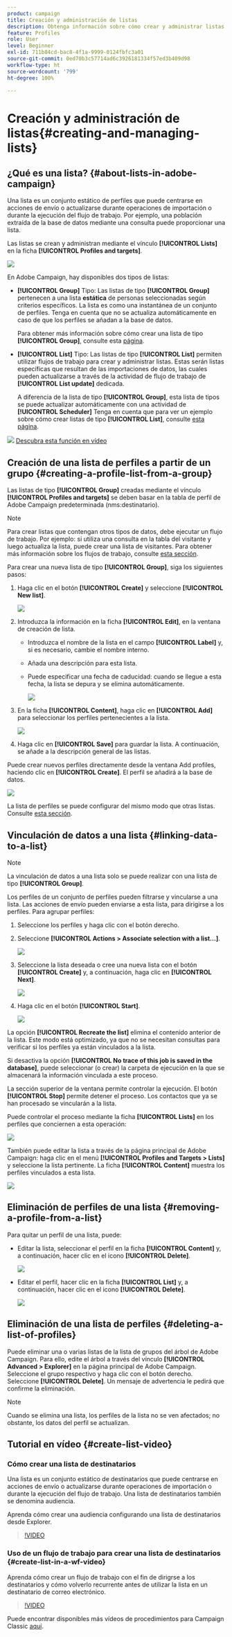 ```yaml
---
product: campaign
title: Creación y administración de listas
description: Obtenga información sobre cómo crear y administrar listas
feature: Profiles
role: User
level: Beginner
exl-id: 711b84cd-bac8-4f1a-9999-0124fbfc3a01
source-git-commit: 0ed70b3c57714ad6c3926181334f57ed3b409d98
workflow-type: ht
source-wordcount: '799'
ht-degree: 100%

---
```


# Creación y administración de listas{#creating-and-managing-lists}



## ¿Qué es una lista?  {#about-lists-in-adobe-campaign}

Una lista es un conjunto estático de perfiles que puede centrarse en acciones de envío o actualizarse durante operaciones de importación o durante la ejecución del flujo de trabajo. Por ejemplo, una población extraída de la base de datos mediante una consulta puede proporcionar una lista.

Las listas se crean y administran mediante el vínculo **[!UICONTROL Lists]** en la ficha **[!UICONTROL Profiles and targets]**.

![](assets/s_ncs_user_interface_group_link.png)

En Adobe Campaign, hay disponibles dos tipos de listas:

* **[!UICONTROL Group]** Tipo: Las listas de tipo **[!UICONTROL Group]** pertenecen a una lista **estática** de personas seleccionadas según criterios específicos. La lista es como una instantánea de un conjunto de perfiles. Tenga en cuenta que no se actualiza automáticamente en caso de que los perfiles se añadan a la base de datos.

  Para obtener más información sobre cómo crear una lista de tipo **[!UICONTROL Group]**, consulte esta [página](#creating-a-profile-list-from-a-group).

* **[!UICONTROL List]** Tipo: Las listas de tipo **[!UICONTROL List]** permiten utilizar flujos de trabajo para crear y administrar listas. Estas serán listas específicas que resultan de las importaciones de datos, las cuales pueden actualizarse a través de la actividad de flujo de trabajo de **[!UICONTROL List update]** dedicada.

  A diferencia de la lista de tipo **[!UICONTROL Group]**, esta lista de tipos se puede actualizar automáticamente con una actividad de **[!UICONTROL Scheduler]** Tenga en cuenta que para ver un ejemplo sobre cómo crear listas de tipo **[!UICONTROL List]**, consulte [esta página](../../workflow/using/list-update.md).

![](assets/do-not-localize/how-to-video.png) [Descubra esta función en vídeo](#create-list-video)

## Creación de una lista de perfiles a partir de un grupo {#creating-a-profile-list-from-a-group}

Las listas de tipo **[!UICONTROL Group]** creadas mediante el vínculo **[!UICONTROL Profiles and targets]** se deben basar en la tabla de perfil de Adobe Campaign predeterminada (nms:destinatario).

>[!NOTE]
>
>Para crear listas que contengan otros tipos de datos, debe ejecutar un flujo de trabajo. Por ejemplo: si utiliza una consulta en la tabla del visitante y luego actualiza la lista, puede crear una lista de visitantes. Para obtener más información sobre los flujos de trabajo, consulte [esta sección](../../workflow/using/about-workflows.md).

Para crear una nueva lista de tipo **[!UICONTROL Group]**, siga los siguientes pasos:

1. Haga clic en el botón **[!UICONTROL Create]** y seleccione **[!UICONTROL New list]**.

   ![](assets/s_ncs_user_new_group.png)

1. Introduzca la información en la ficha **[!UICONTROL Edit]**, en la ventana de creación de lista.

   * Introduzca el nombre de la lista en el campo **[!UICONTROL Label]** y, si es necesario, cambie el nombre interno.
   * Añada una descripción para esta lista.
   * Puede especificar una fecha de caducidad: cuando se llegue a esta fecha, la lista se depura y se elimina automáticamente.

     ![](assets/list_expiration_date.png)

1. En la ficha **[!UICONTROL Content]**, haga clic en **[!UICONTROL Add]** para seleccionar los perfiles pertenecientes a la lista.

   ![](assets/s_ncs_user_add_group.png)

1. Haga clic en **[!UICONTROL Save]** para guardar la lista. A continuación, se añade a la descripción general de las listas.

Puede crear nuevos perfiles directamente desde la ventana Add profiles, haciendo clic en **[!UICONTROL Create]**. El perfil se añadirá a la base de datos.

![](assets/s_ncs_user_new_recipient_from_group.png)

La lista de perfiles se puede configurar del mismo modo que otras listas. Consulte [esta sección](../../platform/using/adobe-campaign-workspace.md#configuring-lists).

## Vinculación de datos a una lista {#linking-data-to-a-list}

>[!NOTE]
>
>La vinculación de datos a una lista solo se puede realizar con una lista de tipo **[!UICONTROL Group]**.

Los perfiles de un conjunto de perfiles pueden filtrarse y vincularse a una lista. Las acciones de envío pueden enviarse a esta lista, para dirigirse a los perfiles. Para agrupar perfiles:

1. Seleccione los perfiles y haga clic con el botón derecho.
1. Seleccione **[!UICONTROL Actions > Associate selection with a list...]**.

   ![](assets/s_ncs_user_add_selection_to_group.png)

1. Seleccione la lista deseada o cree una nueva lista con el botón **[!UICONTROL Create]** y, a continuación, haga clic en **[!UICONTROL Next]**.

   ![](assets/s_ncs_user_add_selection_to_group_2.png)

1. Haga clic en el botón **[!UICONTROL Start]**.

   ![](assets/s_ncs_user_add_selection_to_group_3.png)

La opción **[!UICONTROL Recreate the list]** elimina el contenido anterior de la lista. Este modo está optimizado, ya que no se necesitan consultas para verificar si los perfiles ya están vinculados a la lista.

Si desactiva la opción **[!UICONTROL No trace of this job is saved in the database]**, puede seleccionar (o crear) la carpeta de ejecución en la que se almacenará la información vinculada a este proceso.

La sección superior de la ventana permite controlar la ejecución. El botón **[!UICONTROL Stop]** permite detener el proceso. Los contactos que ya se han procesado se vincularán a la lista.

Puede controlar el proceso mediante la ficha **[!UICONTROL Lists]** en los perfiles que conciernen a esta operación:

![](assets/s_ncs_user_add_selection_to_group_4.png)

También puede editar la lista a través de la página principal de Adobe Campaign: haga clic en el menú **[!UICONTROL Profiles and Targets > Lists]** y seleccione la lista pertinente. La ficha **[!UICONTROL Content]** muestra los perfiles vinculados a esta lista.

![](assets/s_ncs_user_add_selection_to_group_5.png)

## Eliminación de perfiles de una lista {#removing-a-profile-from-a-list}

Para quitar un perfil de una lista, puede:

* Editar la lista, seleccionar el perfil en la ficha **[!UICONTROL Content]** y, a continuación, hacer clic en el icono **[!UICONTROL Delete]**.

  ![](assets/list_remove_a_recipient.png)

* Editar el perfil, hacer clic en la ficha **[!UICONTROL List]** y, a continuación, hacer clic en el icono **[!UICONTROL Delete]**.

  ![](assets/recipient_remove_a_list.png)

## Eliminación de una lista de perfiles {#deleting-a-list-of-profiles}

Puede eliminar una o varias listas de la lista de grupos del árbol de Adobe Campaign. Para ello, edite el árbol a través del vínculo **[!UICONTROL Advanced > Explorer]** en la página principal de Adobe Campaign. Seleccione el grupo respectivo y haga clic con el botón derecho. Seleccione **[!UICONTROL Delete]**. Un mensaje de advertencia le pedirá que confirme la eliminación.

>[!NOTE]
>
>Cuando se elimina una lista, los perfiles de la lista no se ven afectados; no obstante, los datos del perfil se actualizan.

## Tutorial en vídeo {#create-list-video}

### Cómo crear una lista de destinatarios

Una lista es un conjunto estático de destinatarios que puede centrarse en acciones de envío o actualizarse durante operaciones de importación o durante la ejecución del flujo de trabajo. Una lista de destinatarios también se denomina audiencia.

Aprenda cómo crear una audiencia configurando una lista de destinatarios desde Explorer.

>[!VIDEO](https://video.tv.adobe.com/v/25602/quality=12)

### Uso de un flujo de trabajo para crear una lista de destinatarios {#create-list-in-a-wf-video}

Aprenda cómo crear un flujo de trabajo con el fin de dirigrse a los destinatarios y cómo volverlo recurrente antes de utilizar la lista en un destinatario de correo electrónico.

>[!VIDEO](https://video.tv.adobe.com/v/25603?quality=12)

Puede encontrar disponibles más vídeos de procedimientos para Campaign Classic [aquí](https://experienceleague.adobe.com/docs/campaign-classic-learn/tutorials/overview.html?lang=es).
